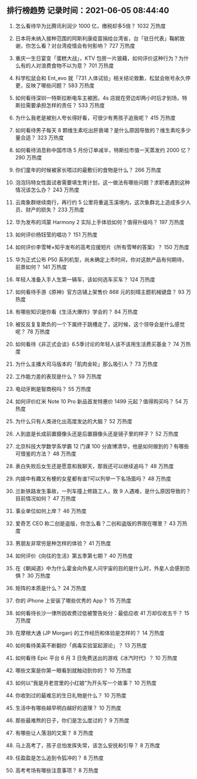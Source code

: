 
## 排行榜趋势 记录时间：2021-06-05 08:44:40
  
  1. 怎么看待华为比腾讯利润少 1000 亿，缴税却多5倍？ 1032 万热度
    
  2. 日本将未纳入接种范围的阿斯利康疫苗捐给台湾省，台「驻日代表」鞠躬致谢，你怎么看？对台湾疫情会有何影响？ 727 万热度
    
  3. 重庆一生日宴变「蛋糕大战」，KTV 包房一片狼藉，如何评价这种行为？为什么有的人对浪费食物不以为意？ 701 万热度
    
  4. 科学松鼠会和 Ent_evo 就「731 人体试验」相关结论致歉，松鼠会账号永久停更，反映了哪些问题？ 583 万热度
    
  5. 如何看待深圳一特斯拉断电车主被困，4s 店就在旁边却两小时后才到场，特斯拉需要承担怎样的责任？ 533 万热度
    
  6. 为什么我老是被别人夸长得好看，可很少有男孩子追我呢？ 415 万热度
    
  7. 如何看待男子每天 8 颗维生素吃出肝衰竭？是什么原因导致的？维生素吃多少量合适？ 323 万热度
    
  8. 如何看待消息称中国市场 5 月份订单减半，特斯拉市值一天蒸发约 2000 亿？ 290 万热度
    
  9. 你们童年的时候被家长喂过的最敷衍的食物是什么？ 266 万热度
    
  10. 泡泡玛特女性面试者需要填生育计划，这一做法有哪些问题？求职者遇到这种情况该怎么办？ 243 万热度
    
  11. 云南象群继续南行，再行约 5 公里将重返玉溪境内，这次象群北上造成多少人员、财产的损失？ 233 万热度
    
  12. 华为发布的鸿蒙 Harmony 2 实际上手体验如何？值得升级吗？ 197 万热度
    
  13. 如何评价杨钰莹的唱功？ 151 万热度
    
  14. 如何评价李雪琴×知乎发布的高考应援短片《所有雪琴的答案》？ 150 万热度
    
  15. 华为正式公布 P50 系列机型，尚未确定上市时间，你对这款产品有何期待，前景如何？ 141 万热度
    
  16. 年轻人准备入手人生第一辆车，该如何选车买车？ 124 万热度
    
  17. 如何看待手游《原神》官方店铺上架售价 868 元的刻晴主题机械键盘？ 93 万热度
    
  18. 有哪些知识是你看《生活大爆炸》学会的？ 84 万热度
    
  19. 被反反复复欺负的一个下属终于跳槽走了，这时候，这个领导会是什么感觉呢？ 78 万热度
    
  20. 如何看待《非正式会谈》6.5季讨论的年轻人该不该用生活费买基金？ 74 万热度
    
  21. 为什么主播大司马版本的「肌肉金轮」那么吸引人？ 73 万热度
    
  22. 工作能力差的表现是什么？ 59 万热度
    
  23. 电动牙刷是智商税吗？ 55 万热度
    
  24. 如何评价红米 Note 10 Pro 新品首发特惠价 1499 元起？值得购买吗？ 54 万热度
    
  25. 为什么只有人类进化出高度发达的大脑？ 52 万热度
    
  26. 人到底是长成前置摄像头还是后置摄像头还是镜子里的样子？ 52 万热度
    
  27. 北京科技大学数学系学霸 12 门课 100 分直博清华，他是如何做到的？有哪些可借鉴的方法？ 48 万热度
    
  28. 表白失败后女生还是愿意和我聊天，那我还可以继续追吗？ 48 万热度
    
  29. 内娱中有趣又有梗的女星都有谁?可以列举一下名场面吗？ 48 万热度
    
  30. 兰新铁路发生事故，一列车撞上修路工人，致 9 人遇难，是什么原因导致的？目前情况如何？ 47 万热度
    
  31. 事业单位如何上岸？ 46 万热度
    
  32. 爱奇艺 CEO 称二创是盗版，你怎么看？二创和盗版的界限在哪里？ 43 万热度
    
  33. 男朋友非常穷是种怎样的体验？ 41 万热度
    
  34. 如何评价《向往的生活》第五季第七期？ 40 万热度
    
  35. 在《朝闻道》中为什么霍金向外星人问宇宙的目的是什么时，外星人会感到恐惧？ 30 万热度
    
  36. 矩阵的本质是什么？ 24 万热度
    
  37. 你的 iPhone 上安装了哪些优秀的 App？ 15 万热度
    
  38. 如何看待长沙一律所因收费过低被警告处分：最低应收 41 万却仅收五千？ 15 万热度
    
  39. 在摩根大通 (JP Morgan) 的工作经历和体验是怎样的？ 14 万热度
    
  40. 如何看待美英不断翻炒「病毒实验室起源论」？ 13 万热度
    
  41. 如何看待 Epic 平台 6 月 3 日免费送出的游戏《冰汽时代》？ 10 万热度
    
  42. 哪些文案是你第一眼看到就触动到你的？ 10 万热度
    
  43. 如何以“我是月老宫里的小红娘”为开头写一个故事？ 10 万热度
    
  44. 你收到过的最难忘的生日礼物是什么？ 10 万热度
    
  45. 生活中有哪些越早明白越好的道理？ 10 万热度
    
  46. 那些最难熬的日子，你们是怎么度过的？ 9 万热度
    
  47. 有哪些让人落泪的文案？ 8 万热度
    
  48. 马上高考了，孩子总怕发挥失常，该怎么安抚和引导？ 8 万热度
    
  49. 任盈盈是怎么追到令狐冲的？ 8 万热度
    
  50. 高考考场有哪些注意事项？ 8 万热度
    
